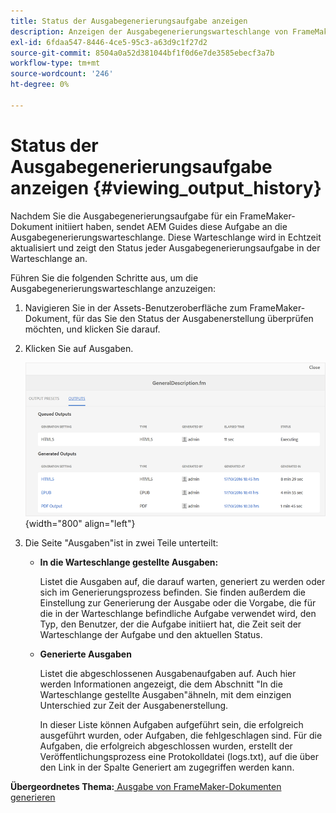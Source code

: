 ```yaml
---
title: Status der Ausgabegenerierungsaufgabe anzeigen
description: Anzeigen der Ausgabegenerierungswarteschlange von FrameMaker-Dokumenten. Erfahren Sie, wie Sie den Status einer Ausgabegenerierungsaufgabe anzeigen können.
exl-id: 6fdaa547-8446-4ce5-95c3-a63d9c1f27d2
source-git-commit: 8504a0a52d381044bf1f0d6e7de3585ebecf3a7b
workflow-type: tm+mt
source-wordcount: '246'
ht-degree: 0%

---
```


# Status der Ausgabegenerierungsaufgabe anzeigen {#viewing_output_history}

Nachdem Sie die Ausgabegenerierungsaufgabe für ein FrameMaker-Dokument initiiert haben, sendet AEM Guides diese Aufgabe an die Ausgabegenerierungswarteschlange. Diese Warteschlange wird in Echtzeit aktualisiert und zeigt den Status jeder Ausgabegenerierungsaufgabe in der Warteschlange an.

Führen Sie die folgenden Schritte aus, um die Ausgabegenerierungswarteschlange anzuzeigen:

1. Navigieren Sie in der Assets-Benutzeroberfläche zum FrameMaker-Dokument, für das Sie den Status der Ausgabenerstellung überprüfen möchten, und klicken Sie darauf.

1. Klicken Sie auf Ausgaben.

   ![](images/output-queued-fm.png){width="800" align="left"}

1. Die Seite &quot;Ausgaben&quot;ist in zwei Teile unterteilt:

   - **In die Warteschlange gestellte Ausgaben:**

     Listet die Ausgaben auf, die darauf warten, generiert zu werden oder sich im Generierungsprozess befinden. Sie finden außerdem die Einstellung zur Generierung der Ausgabe oder die Vorgabe, die für die in der Warteschlange befindliche Aufgabe verwendet wird, den Typ, den Benutzer, der die Aufgabe initiiert hat, die Zeit seit der Warteschlange der Aufgabe und den aktuellen Status.

   - **Generierte Ausgaben**

     Listet die abgeschlossenen Ausgabenaufgaben auf. Auch hier werden Informationen angezeigt, die dem Abschnitt &quot;In die Warteschlange gestellte Ausgaben&quot;ähneln, mit dem einzigen Unterschied zur Zeit der Ausgabenerstellung.

     In dieser Liste können Aufgaben aufgeführt sein, die erfolgreich ausgeführt wurden, oder Aufgaben, die fehlgeschlagen sind. Für die Aufgaben, die erfolgreich abgeschlossen wurden, erstellt der Veröffentlichungsprozess eine Protokolldatei \(logs.txt\), auf die über den Link in der Spalte Generiert am zugegriffen werden kann.


**Übergeordnetes Thema:**[ Ausgabe von FrameMaker-Dokumenten generieren](fm-output-generatation.md)
